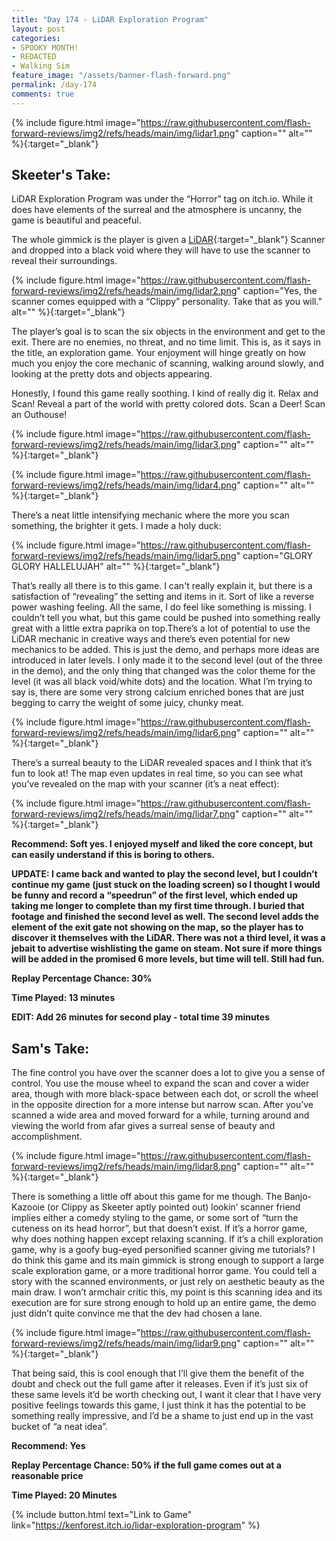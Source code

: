 ```yaml
---
title: "Day 174 - LiDAR Exploration Program"
layout: post
categories:
- SPOOKY MONTH!
- REDACTED
- Walking Sim
feature_image: "/assets/banner-flash-forward.png"
permalink: /day-174
comments: true
---
```


{% include figure.html image="https://raw.githubusercontent.com/flash-forward-reviews/img2/refs/heads/main/img/lidar1.png" caption="" alt="" %}{:target="_blank"}

## Skeeter's Take:

LiDAR Exploration Program was under the “Horror” tag on itch.io. While it does have elements of the surreal and the atmosphere is uncanny, the game is beautiful and peaceful. 

The whole gimmick is the player is given a [LiDAR](https://en.wikipedia.org/wiki/Lidar){:target="_blank"} Scanner and dropped into a black void where they will have to use the scanner to reveal their surroundings. 

{% include figure.html image="https://raw.githubusercontent.com/flash-forward-reviews/img2/refs/heads/main/img/lidar2.png" caption="Yes, the scanner comes equipped with a “Clippy” personality. Take that as you will." alt="" %}{:target="_blank"}

The player’s goal is to scan the six objects in the environment and get to the exit. There are no enemies, no threat, and no time limit. This is, as it says in the title, an exploration game. Your enjoyment will hinge greatly on how much you enjoy the core mechanic of scanning, walking around slowly, and looking at the pretty dots and objects appearing. 

Honestly, I found this game really soothing. I kind of really dig it. Relax and Scan! Reveal a part of the world with pretty colored dots. Scan a Deer! Scan an Outhouse! 

{% include figure.html image="https://raw.githubusercontent.com/flash-forward-reviews/img2/refs/heads/main/img/lidar3.png" caption="" alt="" %}{:target="_blank"}

{% include figure.html image="https://raw.githubusercontent.com/flash-forward-reviews/img2/refs/heads/main/img/lidar4.png" caption="" alt="" %}{:target="_blank"}

There’s a neat little intensifying mechanic where the more you scan something, the brighter it gets. I made a holy duck: 

{% include figure.html image="https://raw.githubusercontent.com/flash-forward-reviews/img2/refs/heads/main/img/lidar5.png" caption="GLORY GLORY HALLELUJAH" alt="" %}{:target="_blank"}

That’s really all there is to this game. I can't really explain it, but there is a satisfaction of “revealing” the setting and items in it. Sort of like a reverse power washing feeling. 
All the same, I do feel like something is missing. I couldn’t tell you what, but this game could be pushed into something really great with a little extra paprika on top.There’s a lot of potential to use the LiDAR mechanic in creative ways and there’s even potential for new mechanics to be added. This is just the demo, and perhaps more ideas are introduced in later levels. I only made it to the second level (out of the three in the demo), and the only thing that changed was the color theme for the level (it was all black void/white dots) and the location. What I’m trying to say is, there are some very strong calcium enriched bones that are just begging to carry the weight of some juicy, chunky meat.

{% include figure.html image="https://raw.githubusercontent.com/flash-forward-reviews/img2/refs/heads/main/img/lidar6.png" caption="" alt="" %}{:target="_blank"}

There’s a surreal beauty to the LiDAR revealed spaces and I think that it’s fun to look at! The map even updates in real time, so you can see what you’ve revealed on the map with your scanner (it’s a neat effect): 

{% include figure.html image="https://raw.githubusercontent.com/flash-forward-reviews/img2/refs/heads/main/img/lidar7.png" caption="" alt="" %}{:target="_blank"}

**Recommend: Soft yes. I enjoyed myself and liked the core concept, but can easily understand if this is boring to others.**

**UPDATE: I came back and wanted to play the second level, but I couldn’t continue my game (just stuck on the loading screen) so I thought I would be funny and record a “speedrun” of the first level, which ended up taking me longer to complete than my first time through. I buried that footage and finished the second level as well. The second level adds the element of the exit gate not showing on the map, so the player has to discover it themselves with the LiDAR. There was not a third level, it was a jebait to advertise wishlisting the game on steam. Not sure if more things will be added in the promised 6 more levels, but time will tell. Still had fun.** 

**Replay Percentage Chance: 30%**

**Time Played: 13 minutes** 

**EDIT: Add 26 minutes for second play - total time 39 minutes**

## Sam's Take:

The fine control you have over the scanner does a lot to give you a sense of control. You use the mouse wheel to expand the scan and cover a wider area, though with more black-space between each dot, or scroll the wheel in the opposite direction for a more intense but narrow scan. After you’ve scanned a wide area and moved forward for a while, turning around and viewing the world from afar gives a surreal sense of beauty and accomplishment.

{% include figure.html image="https://raw.githubusercontent.com/flash-forward-reviews/img2/refs/heads/main/img/lidar8.png" caption="" alt="" %}{:target="_blank"}

There is something a little off about this game for me though. The Banjo-Kazooie (or Clippy as Skeeter aptly pointed out) lookin’ scanner friend implies either a comedy styling to the game, or some sort of “turn the cuteness on its head horror”, but that doesn’t exist. If it’s a horror game, why does nothing happen except relaxing scanning. If it’s a chill exploration game, why is a goofy bug-eyed personified scanner giving me tutorials? I do think this game and its main gimmick is strong enough to support a large scale exploration game, or a more traditional horror game. You could tell a story with the scanned environments, or just rely on aesthetic beauty as the main draw. I won’t armchair critic this, my point is this scanning idea and its execution are for sure strong enough to hold up an entire game, the demo just didn’t quite convince me that the dev had chosen a lane.

{% include figure.html image="https://raw.githubusercontent.com/flash-forward-reviews/img2/refs/heads/main/img/lidar9.png" caption="" alt="" %}{:target="_blank"}

That being said, this is cool enough that I’ll give them the benefit of the doubt and check out the full game after it releases. Even if it’s just six of these same levels it’d be worth checking out, I want it clear that I have very positive feelings towards this game, I just think it has the potential to be something really impressive, and I’d be a shame to just end up in the vast bucket of “a neat idea”.

**Recommend: Yes** 

**Replay Percentage Chance: 50% if the full game comes out at a reasonable price**

**Time Played: 20 Minutes**

{% include button.html text="Link to Game" link="https://kenforest.itch.io/lidar-exploration-program" %}